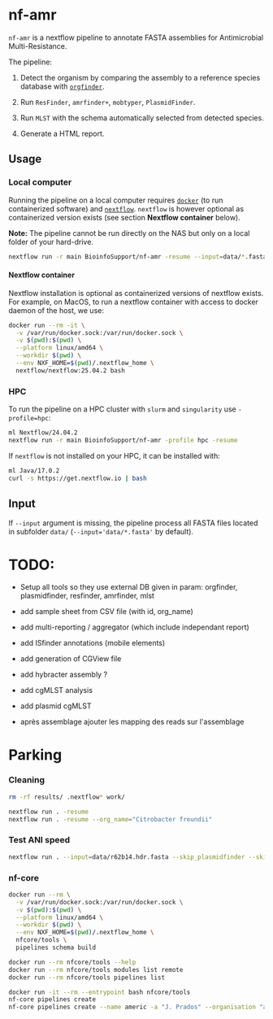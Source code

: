 
# nf-amr

`nf-amr` is a nextflow pipeline to annotate FASTA assemblies for Antimicrobial Multi-Resistance.

The pipeline:

 1) Detect the organism by comparing the assembly to a reference species database with [`orgfinder`](https://gitlab.unige.ch/amr-genomics/orgfinder).
 
 2) Run `ResFinder`, `amrfinder+`, `mobtyper`, `PlasmidFinder`.
 
 3) Run `MLST` with the schema automatically selected from detected species. 

 4) Generate a HTML report.
 
 
## Usage

### Local computer

Running the pipeline on a local computer requires [`docker`](https://www.docker.com) 
(to run containerized software) and [`nextflow`](https://www.nextflow.io).
`nextflow` is however optional as containerized version exists (see section **Nextflow container** below).

**Note:** The pipeline cannot be run directly on the NAS but only on a local folder of your hard-drive.

```bash
nextflow run -r main BioinfoSupport/nf-amr -resume --input=data/*.fasta
```

#### Nextflow container

Nextflow installation is optional as containerized versions of nextflow exists. 
For example, on MacOS, to run a nextflow container with access to docker daemon
of the host, we use:

```bash
docker run --rm -it \
  -v /var/run/docker.sock:/var/run/docker.sock \
  -v $(pwd):$(pwd) \
  --platform linux/amd64 \
  --workdir $(pwd) \
  --env NXF_HOME=$(pwd)/.nextflow_home \
  nextflow/nextflow:25.04.2 bash
```

### HPC

To run the pipeline on a HPC cluster with `slurm` and `singularity` use `-profile=hpc`:

```bash
ml Nextflow/24.04.2
nextflow run -r main BioinfoSupport/nf-amr -profile hpc -resume
```

If `nextflow` is not installed on your HPC, it can be installed with:

```bash
ml Java/17.0.2
curl -s https://get.nextflow.io | bash
```



## Input

If `--input` argument is missing, the pipeline process all FASTA files located 
in subfolder `data/` (`--input='data/*.fasta'` by default).



# TODO:
 - Setup all tools so they use external DB given in param: orgfinder, plasmidfinder, resfinder, amrfinder, mlst
 - add sample sheet from CSV file (with id, org_name)
 - add multi-reporting / aggregator (which include independant report)

 - add ISfinder annotations (mobile elements)
 - add generation of CGView file
 - add hybracter assembly ?
 - add cgMLST analysis
 - add plasmid cgMLST
 - après assemblage ajouter les mapping des reads sur l'assemblage 
 
 



# Parking 


### Cleaning

```bash
rm -rf results/ .nextflow* work/
```

```bash
nextflow run . -resume
nextflow run . -resume --org_name="Citrobacter freundii"
```

### Test ANI speed
```bash
nextflow run . --input=data/r62b14.hdr.fasta --skip_plasmidfinder --skip_resfinder --skip_mlst --skip_prokka
```


### nf-core
```bash
docker run --rm \
  -v /var/run/docker.sock:/var/run/docker.sock \
  -v $(pwd):$(pwd) \
  --platform linux/amd64 \
  --workdir $(pwd) \
  --env NXF_HOME=$(pwd)/.nextflow_home \
  nfcore/tools \
  pipelines schema build
```

```bash
docker run --rm nfcore/tools --help
docker run --rm nfcore/tools modules list remote
docker run --rm nfcore/tools pipelines list

docker run -it --rm --entrypoint bash nfcore/tools
nf-core pipelines create
nf-core pipelines create --name americ -a "J. Prados" --organisation "amr-genomics" --description "anti-microbial resistance infection control pipeline"
```





